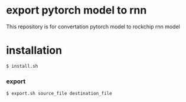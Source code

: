 # export pytorch model to rnn

This repository is for convertation pytorch model to rockchip rnn model

# installation

```bash
$ install.sh
```
### export

```bash
$ export.sh source_file destination_file
```